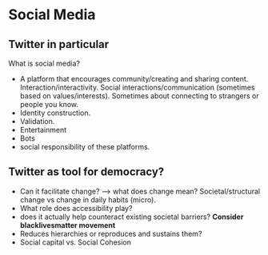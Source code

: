 # Social Media

## Twitter in particular

What is social media? 
- A platform that encourages community/creating and sharing content. Interaction/interactivity. Social interactions/communication (sometimes based on values/interests). Sometimes about connecting to strangers or people you know. 
- Identity construction. 
- Validation. 
- Entertainment
- Bots
- social responsibility of these platforms. 

## Twitter as tool for democracy?
- Can it facilitate change? --> what does change mean? Societal/structural change vs change in daily habits (micro). 
- What role does accessibility play?
- does it actually help counteract existing societal barriers?
**Consider blacklivesmatter movement**
- Reduces hierarchies or reproduces and sustains them?
- Social capital vs. Social Cohesion
